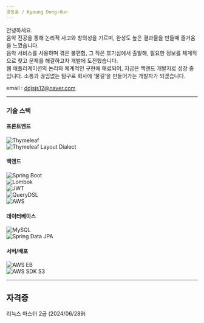 ```yaml
---
경동훈 / Kyoung Dong-Hun
---
```

안녕하세요. <br>
음악 전공을 통해 논리적 사고와 창의성을 기르며, 완성도 높은 결과물을 만들때 즐거움을 느꼈습니다. <br> 
음악 서비스를 사용하며 겪은 불편함, 그 작은 호기심에서 출발해, 필요한 정보를 체계적으로 찾고 문제를 해결하고자 개발에 도전했습니다. <br>
웹 애플리케이션의 논리와 체계적인 구현에 매료되어, 지금은 백엔드 개발자로 성장 중입니다. 소통과 끊임없는 탐구로 회사에 ‘물길’을 만들어가는 개발자가 되겠습니다. <br>

email : ddjsjs12@naver.com

---
### 기술 스택

#### 프론트엔드
![Thymeleaf](https://img.shields.io/badge/Thymeleaf-005F0F?logo=java&logoColor=white)  
![Thymeleaf Layout Dialect](https://img.shields.io/badge/Thymeleaf%20Layout%20Dialect-005F0F?logo=java&logoColor=white)  

#### 백엔드
![Spring Boot](https://img.shields.io/badge/Spring%20Boot-6DB33F?logo=spring&logoColor=white)  
![Lombok](https://img.shields.io/badge/Lombok-2C3E50?logo=java&logoColor=white)  
![JWT](https://img.shields.io/badge/JWT-000000?logo=java&logoColor=white)  
![QueryDSL](https://img.shields.io/badge/QueryDSL-0F4C81?logo=java&logoColor=white)  
![AWS](https://img.shields.io/badge/AWS-232F3E?logo=amazonaws&logoColor=white)  

#### 데이터베이스
![MySQL](https://img.shields.io/badge/MySQL-4479A1?logo=mysql&logoColor=white)  
![Spring Data JPA](https://img.shields.io/badge/Spring%20Data%20JPA-6DB33F?logo=spring&logoColor=white)

#### 서버/배포
![AWS EB](https://img.shields.io/badge/AWS%20EB-232F3E?logo=amazonaws&logoColor=white)  
![AWS SDK S3](https://img.shields.io/badge/AWS%20SDK%20S3-232F3E?logo=amazonaws&logoColor=white)

---
자격증
---
리눅스 마스터 2급 (2024/06/289)

